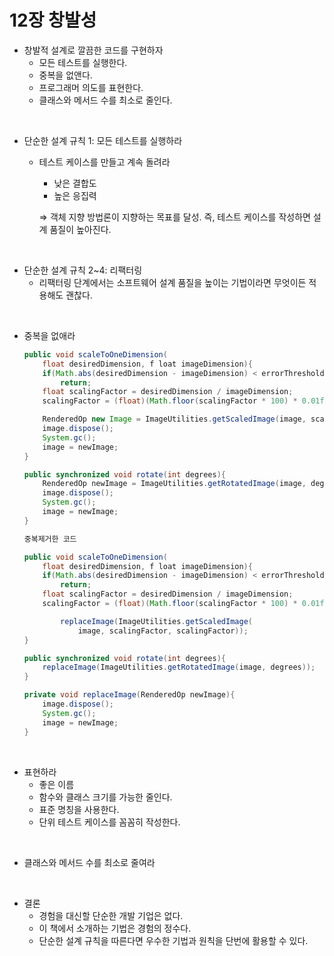 # 12장 창발성

- 창발적 설계로 깔끔한 코드를 구현하자
    - 모든 테스트를 실행한다.
    - 중복을 없앤다.
    - 프로그래머 의도를 표현한다.
    - 클래스와 메서드 수를 최소로 줄인다.

&nbsp;

- 단순한 설계 규칙 1: 모든  테스트를 실행하라
    - 테스트 케이스를 만들고 계속 돌려라
        - 낮은 결합도
        - 높은 응집력
        
        ⇒ 객체 지향 방법론이 지향하는 목표를 달성. 즉, 테스트 케이스를 작성하면 설계 품질이 높아진다.

&nbsp;


- 단순한 설계 규칙 2~4: 리팩터링
    - 리팩터링 단계에서는 소프트웨어 설계 품질을 높이는 기법이라면 무엇이든 적용해도 괜찮다.

&nbsp;

- 중복을 없애라
    
    ```java
    public void scaleToOneDimension(
    	float desiredDimension, f loat imageDimension){
    	if(Math.abs(desiredDimension - imageDimension) < errorThreshold)
    		return;
    	float scalingFactor = desiredDimension / imageDimension;
    	scalingFactor = (float)(Math.floor(scalingFactor * 100) * 0.01f);
    
    	RenderedOp new Image = ImageUtilities.getScaledImage(image, scalingFactor, scalingFactor);
    	image.dispose();
    	System.gc();
    	image = newImage;
    }
    
    public synchronized void rotate(int degrees){
    	RenderedOp newImage = ImageUtilities.getRotatedImage(image, degrees);
    	image.dispose();
    	System.gc();
    	image = newImage;
    }
    
    중복제거한 코드
    
    public void scaleToOneDimension(
    	float desiredDimension, f loat imageDimension){
    	if(Math.abs(desiredDimension - imageDimension) < errorThreshold)
    		return;
    	float scalingFactor = desiredDimension / imageDimension;
    	scalingFactor = (float)(Math.floor(scalingFactor * 100) * 0.01f);
    
    		replaceImage(ImageUtilities.getScaledImage(
    			image, scalingFactor, scalingFactor));
    }
    
    public synchronized void rotate(int degrees){
    	replaceImage(ImageUtilities.getRotatedImage(image, degrees));
    }
    
    private void replaceImage(RenderedOp newImage){
    	image.dispose();
    	System.gc();
    	image = newImage;
    }
    ```

&nbsp;


- 표현하라
    - 좋은 이름
    - 함수와 클래스 크기를 가능한 줄인다.
    - 표준 명칭을 사용한다.
    - 단위 테스트 케이스를 꼼꼼히 작성한다.

&nbsp;

- 클래스와 메서드 수를 최소로 줄여라

&nbsp;

- 결론
    - 경험을 대신할 단순한 개발 기업은 없다.
    - 이 책에서 소개하는 기법은 경험의 정수다.
    - 단순한 설계 규칙을 따른다면 우수한 기법과 원칙을 단번에 활용할 수 있다.